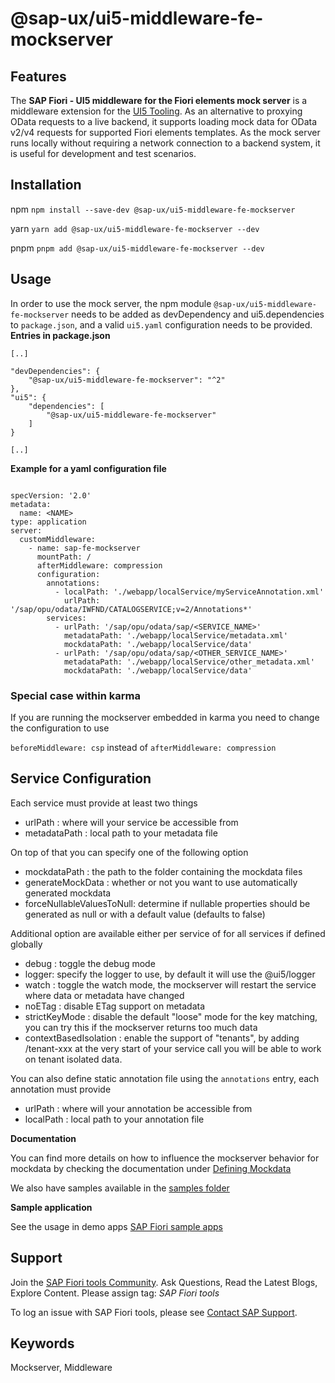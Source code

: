 # @sap-ux/ui5-middleware-fe-mockserver

## Features

The **SAP Fiori - UI5 middleware for the Fiori elements mock server** is a middleware extension for the [UI5 Tooling](https://github.com/SAP/ui5-tooling). As an alternative to proxying OData requests to a live backend, it supports loading mock data for OData v2/v4 requests for supported Fiori elements templates. As the mock server runs locally without requiring a network connection to a backend system, it is useful for development and test scenarios.

## Installation
npm
`npm install --save-dev @sap-ux/ui5-middleware-fe-mockserver`

yarn
`yarn add @sap-ux/ui5-middleware-fe-mockserver --dev`

pnpm
`pnpm add @sap-ux/ui5-middleware-fe-mockserver --dev`

## Usage

In order to use the mock server, the npm module `@sap-ux/ui5-middleware-fe-mockserver` needs to be added as devDependency and ui5.dependencies to `package.json`, and a valid `ui5.yaml` configuration needs to be provided.
**Entries in package.json**

```
[..]

"devDependencies": {
    "@sap-ux/ui5-middleware-fe-mockserver": "^2"
},
"ui5": {
    "dependencies": [
        "@sap-ux/ui5-middleware-fe-mockserver"
    ]
}

[..]
```

**Example for a yaml configuration file**

```

specVersion: '2.0'
metadata:
  name: <NAME>
type: application
server:
  customMiddleware:
    - name: sap-fe-mockserver
      mountPath: /
      afterMiddleware: compression
      configuration:
        annotations:
          - localPath: './webapp/localService/myServiceAnnotation.xml'
            urlPath: '/sap/opu/odata/IWFND/CATALOGSERVICE;v=2/Annotations*'
        services:
          - urlPath: '/sap/opu/odata/sap/<SERVICE_NAME>'
            metadataPath: './webapp/localService/metadata.xml'
            mockdataPath: './webapp/localService/data'
          - urlPath: '/sap/opu/odata/sap/<OTHER_SERVICE_NAME>'
            metadataPath: './webapp/localService/other_metadata.xml'
            mockdataPath: './webapp/localService/data'

```

### Special case within karma

If you are running the mockserver embedded in karma you need to change the configuration to use

`beforeMiddleware: csp` instead of `afterMiddleware: compression`

## Service Configuration

Each service must provide at least two things

- urlPath : where will your service be accessible from
- metadataPath : local path to your metadata file

On top of that you can specify one of the following option

- mockdataPath : the path to the folder containing the mockdata files
- generateMockData : whether or not you want to use automatically generated mockdata
- forceNullableValuesToNull: determine if nullable properties should be generated as null or with a default value (defaults to false)

Additional option are available either per service of for all services if defined globally

- debug : toggle the debug mode
- logger: specify the logger to use, by default it will use the @ui5/logger
- watch : toggle the watch mode, the mockserver will restart the service where data or metadata have changed
- noETag : disable ETag support on metadata
- strictKeyMode : disable the default "loose" mode for the key matching, you can try this if the mockserver returns too much data
- contextBasedIsolation : enable the support of "tenants", by adding /tenant-xxx at the very start of your service call you will be able to work on tenant isolated data.

You can also define static annotation file using the `annotations` entry, each annotation must provide

- urlPath : where will your annotation be accessible from
- localPath : local path to your annotation file

**Documentation**

You can find more details on how to influence the mockserver behavior for mockdata by checking the documentation under [Defining Mockdata](https://github.com/SAP/open-ux-odata/blob/main/docs/DefiningMockdata.md)

We also have samples available in the [samples folder](https://github.com/SAP/open-ux-odata/tree/main/samples)


**Sample application**

See the usage in demo apps [SAP Fiori sample apps](https://github.com/SAP-samples/fiori-tools-samples)

## Support

Join the [SAP Fiori tools Community](https://community.sap.com/search/?by=updated&ct=blog&mt=73555000100800002345). Ask Questions, Read the Latest Blogs, Explore Content.
Please assign tag: _SAP Fiori tools_

To log an issue with SAP Fiori tools, please see [Contact SAP Support](https://help.sap.com/viewer/1bb01966b27a429ebf62fa2e45354fea/Latest/en-US).

## Keywords
Mockserver, Middleware
